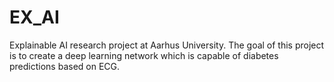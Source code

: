 # EX_AI
Explainable AI research project at Aarhus University. The goal of this project is to create a deep learning network which is capable of diabetes predictions based on ECG.
